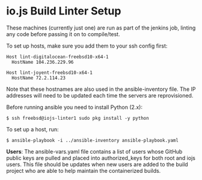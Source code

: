 # io.js Build Linter Setup

These machines (currently just one) are run as part of the jenkins job,
linting any code before passing it on to compile/test.

To set up hosts, make sure you add them to your ssh config first:
```
Host lint-digitalocean-freebsd10-x64-1
  HostName 104.236.229.96

Host lint-joyent-freebsd10-x64-1
  HostName 72.2.114.23
```

Note that these hostnames are also used in the ansible-inventory file.
The IP addresses will need to be updated each time the servers
are reprovisioned.

Before running ansible you need to install Python (2.x):
```
$ ssh freebsd@iojs-linter1 sudo pkg install -y python
```

To set up a host, run:

```text
$ ansible-playbook -i ../ansible-inventory ansible-playbook.yaml
```

**Users**: The ansible-vars.yaml file contains a list of users whose GitHub
public keys are pulled and placed into authorized_keys for both root and
iojs users. This file should be updates when new users are added to the
build project who are able to help maintain the containerized builds.
